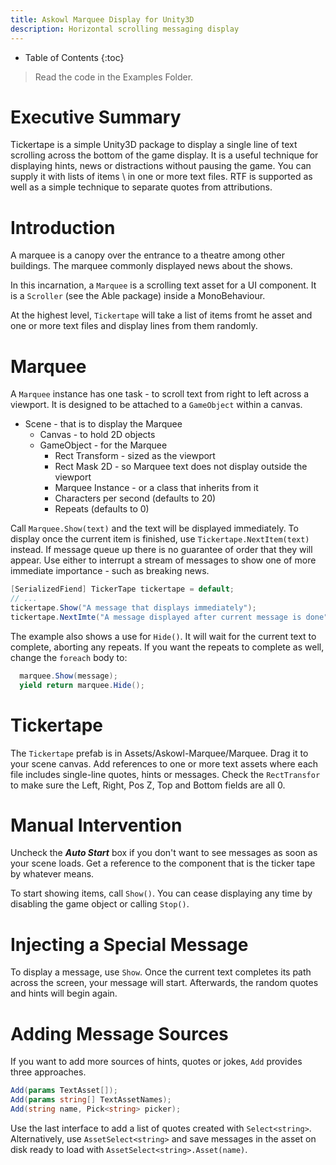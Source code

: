 ```yaml
---
title: Askowl Marquee Display for Unity3D
description: Horizontal scrolling messaging display
---
```

* Table of Contents
{:toc}
> Read the code in the Examples Folder.

# Executive Summary

Tickertape is a simple Unity3D package to display a single line of text scrolling across the bottom of the game display. It is a useful technique for displaying hints, news or distractions without pausing the game. You can supply it with lists of items \ in one or more text files. RTF is supported as well as a simple technique to separate quotes from attributions.

# Introduction

A marquee is a canopy over the entrance to a theatre among other buildings. The marquee commonly displayed news about the shows.

In this incarnation, a `Marquee` is a scrolling text asset for a UI component. It is a `Scroller` (see the Able package) inside a MonoBehaviour.

At the highest level, `Tickertape` will take a list of items fromt he asset and one or more text files and display lines from them randomly.

# Marquee

A `Marquee` instance has one task - to scroll text from right to left across a viewport. It is designed to be attached to a `GameObject` within a canvas.

* Scene - that is to display the Marquee
  * Canvas - to hold 2D objects
  * GameObject - for the Marquee
    * Rect Transform - sized as the viewport
    * Rect Mask 2D - so Marquee text does not display outside the viewport
    * Marquee Instance - or a class that inherits from it
    * Characters per second (defaults to 20)
    * Repeats (defaults to 0)

Call `Marquee.Show(text)` and the text will be displayed immediately. To display once the current item is finished, use `Tickertape.NextItem(text)` instead. If message queue up there is no guarantee of order that they will appear. Use either to interrupt a stream of messages to show one of more immediate importance - such as breaking news.

```c#
[SerializedFiend] TickerTape tickertape = default;
// ...
tickertape.Show("A message that displays immediately");
tickertape.NextImte("A message displayed after current message is done");
```

The example also shows a use for `Hide()`. It will wait for the current text to complete, aborting any repeats. If you want the repeats to complete as well, change the `foreach` body to:

```c#
  marquee.Show(message);
  yield return marquee.Hide();
```

# Tickertape
The `Tickertape` prefab is in Assets/Askowl-Marquee/Marquee.
Drag it to your scene canvas. Add references to one or more text assets where each file includes single-line quotes, hints or messages. Check the `RectTransfor` to make sure the Left, Right, Pos Z, Top and Bottom fields are all 0.

# Manual Intervention

Uncheck the ***Auto Start*** box if you don't want to see messages as soon as your scene loads. Get a reference to the component that is the ticker tape by whatever means.

To start showing items, call `Show()`. You can cease displaying any time by disabling the game object or calling `Stop()`.

# Injecting a Special Message
To display a message, use `Show`. Once the current text completes its path across the screen, your message will start. Afterwards, the random quotes and hints will begin again.

# Adding Message Sources
If you want to add more sources of hints, quotes or jokes, `Add` provides three approaches.

```c#
Add(params TextAsset[]);
Add(params string[] TextAssetNames);
Add(string name, Pick<string> picker);
```

Use the last interface to add a list of quotes created with `Select<string>`. Alternatively, use `AssetSelect<string>` and save messages in the asset on disk ready to load with `AssetSelect<string>.Asset(name)`.
